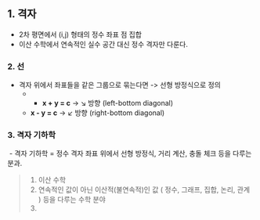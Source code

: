 ## 1. 격자
- 2차 평면에서 (i,j) 형태의 정수 좌표 점 집합
- 이산 수학에서 연속적인 실수 공간 대신 정수 격자만 다룬다.

### 2. 선
- 격자 위에서 좌표들을 같은 그룹으로 묶는다면 -> 선형 방정식으로 정의
	- - **x + y = c** → ↘ 방향 (left-bottom diagonal)
	- **x - y = c** → ↙ 방향 (right-bottom diagonal)

### 3. 격자 기하학
 - 격자 기하학 = 정수 격자 좌표 위에서 선형 방정식, 거리 계산, 충돌 체크 등을 다루는 분과.


> 1. 이산 수학
> 	1. 연속적인 값이 아닌 이산적(불연속적)인 값 ( 정수, 그래프, 집합, 논리, 관계 ) 등을 다루는 수학 분야
> 	2. 